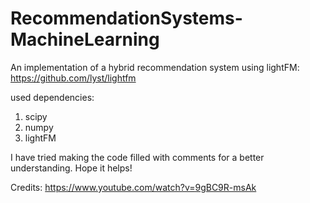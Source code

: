 # RecommendationSystems-MachineLearning
An implementation of a hybrid recommendation system using lightFM: 
https://github.com/lyst/lightfm

used dependencies:
1) scipy
2) numpy
3) lightFM

I have tried making the code filled with comments for a better understanding.
Hope it helps!


Credits: https://www.youtube.com/watch?v=9gBC9R-msAk
